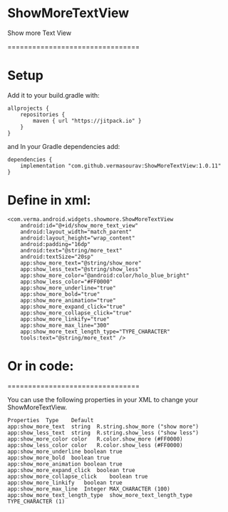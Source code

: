 # ShowMoreTextView
Show more Text View

================================

# Setup

Add it to your build.gradle with:

```
allprojects {
    repositories {
        maven { url "https://jitpack.io" }
    }
}
```
and In your Gradle dependencies add:

```
dependencies {
    implementation "com.github.vermasourav:ShowMoreTextView:1.0.11"
}
```
# Define in xml:

```
<com.verma.android.widgets.showmore.ShowMoreTextView 
    android:id="@+id/show_more_text_view"
    android:layout_width="match_parent"
    android:layout_height="wrap_content"
    android:padding="16dp"
    android:text="@string/more_text"
    android:textSize="20sp"
    app:show_more_text="@string/show_more"
    app:show_less_text="@string/show_less"
    app:show_more_color="@android:color/holo_blue_bright"
    app:show_less_color="#FF0000"
    app:show_more_underline="true"
    app:show_more_bold="true"
    app:show_more_animation="true"
    app:show_more_expand_click="true"
    app:show_more_collapse_click="true"
    app:show_more_linkify="true"
    app:show_more_max_line="300"
    app:show_more_text_length_type="TYPE_CHARACTER"
    tools:text="@string/more_text" />
```


# Or in code:

================================

You can use the following properties in your XML to change your ShowMoreTextView.

```
Properties	Type	Default
app:show_more_text  string  R.string.show_more ("show more")   
app:show_less_text  string  R.string.show_less ("show less")
app:show_more_color color   R.color.show_more (#FF0000)
app:show_less_color color   R.color.show_less (#FF0000)
app:show_more_underline boolean true
app:show_more_bold  boolean true
app:show_more_animation boolean true
app:show_more_expand_click  boolean true
app:show_more_collapse_click    boolean true
app:show_more_linkify   boolean true 
app:show_more_max_line  Integer MAX_CHARACTER (100)
app:show_more_text_length_type  show_more_text_length_type TYPE_CHARACTER (1)
```

